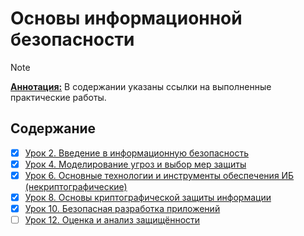 # Основы информационной безопасности

> [!Note]
> <ins>**Аннотация:**</ins>
> В содержании указаны ссылки на выполненные практические работы.

## Содержание
- [X] [Урок 2. Введение в информационную безопасность](./Урок%202.%20Введение%20в%20информационную%20безопасность.md)
- [X] [Урок 4. Моделирование угроз и выбор мер защиты](./Урок%204.%20Моделирование%20угроз%20и%20выбор%20мер%20защиты.md)
- [X] [Урок 6. Основные технологии и инструменты обеспечения ИБ (некриптографические)](./Урок%206.%20Основные%20технологии%20и%20инструменты%20обеспечения%20ИБ%20(некриптографические).md)
- [X] [Урок 8. Основы криптографической защиты информации](./Урок%208.%20Основы%20криптографической%20защиты%20информации.md)
- [X] [Урок 10. Безопасная разработка приложений](./Урок%2010.%20Безопасная%20разработка%20приложений.md)
- [ ] [Урок 12. Оценка и анализ защищённости](./Урок%2012.%20Оценка%20и%20анализ%20защищённости.md)
